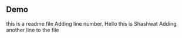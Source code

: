 ## Demo
this is a readme file
Adding line number.
Hello this is Shashwat
Adding another line to the file
